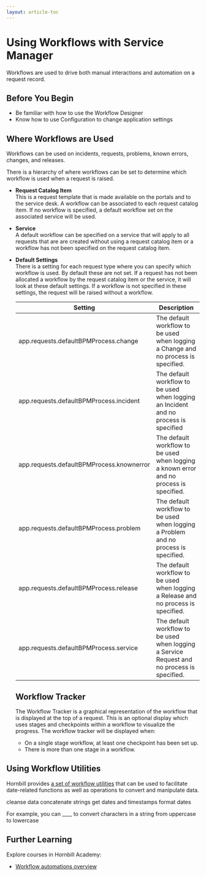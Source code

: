 ```yaml
---
layout: article-toc
---
```

# Using Workflows with Service Manager
Workflows are used to drive both manual interactions and automation on a request record.  

## Before You Begin
* Be familiar with how to use the Workflow Designer
* Know how to use Configuration to change application settings

## Where Workflows are Used
Workflows can be used on incidents, requests, problems, known errors, changes, and releases. 

There is a hierarchy of where workflows can be set to determine which workflow is used when a request is raised.

* **Request Catalog Item**<br>This is a request template that is made available on the portals and to the service desk.  A workflow can be associated to each request catalog item.  If no workflow is specified, a default workflow set on the associated service will be used.
* **Service**<br>A default workflow can be specified on a service that will apply to all requests that are are created without using a request catalog item or a workflow has not been specified on the request catalog item.
* **Default Settings**<br>There is a setting for each request type where you can specify which workflow is used. By default these are not set. If a request has not been allocated a workflow by the request catalog item or the service, it will look at these default settings.  If a workflow is not specified in these settings, the request will be raised without a workflow.

    |Setting|Description|
    |-|-|   
    |app.requests.defaultBPMProcess.change|The default workflow to be used when logging a Change and no process is specified.|
    |app.requests.defaultBPMProcess.incident|The default workflow to be used when logging an Incident and no process is specified|
    |app.requests.defaultBPMProcess.knownerror|The default workflow to be used when logging a known error and no process is specified.|
    |app.requests.defaultBPMProcess.problem|The default workflow to be used when logging a Problem and no process is specified.|
    |app.requests.defaultBPMProcess.release|The default workflow to be used when logging a Release and no process is specified.|
    |app.requests.defaultBPMProcess.service|The default workflow to be used when logging a Service Request and no process is specified.|

    ## Workflow Tracker
    The Workflow Tracker is a graphical representation of the workflow that is displayed at the top of a request. This is an optional display which uses stages and checkpoints within a workflow to visualize the progress. The workflow tracker will be displayed when:
    * On a single stage workflow, at least one checkpoint has been set up.
    * There is more than one stage in a workflow.

## Using Workflow Utilities
Hornbill provides [a set of workflow utilities](https://www.hornbill.com/hubfs/LMS/Course-Resources/Live%20-%20Workflow%20automation/Hornbill%20Workflow%20Utilities.pdf) that can be used to facilitate date-related functions as well as operations to convert and manipulate data.

cleanse data
concatenate strings
get dates and timestamps
format dates

For example, you can ____
to convert characters in a string from uppercase to lowercase


## Further Learning
Explore courses in Hornbill Academy:
* [Workflow automations overview](https://academy.hornbill.com/app/courses/6ef4aeb5-26ba-45c5-bc89-78181d2ab62b)